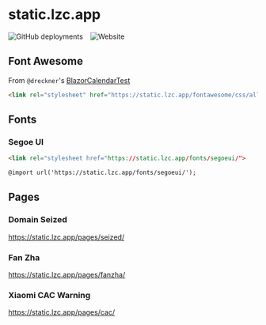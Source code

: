 # static.lzc.app

![GitHub deployments](https://img.shields.io/github/deployments/lzcapp/static.lzc.app/github-pages?style=for-the-badge) &ensp; ![Website](https://img.shields.io/website?url=https%3A%2F%2Fstatic.lzc.app%2F&style=for-the-badge&label=static.lzc.app)
 
## Font Awesome

From `@dreckner`'s [BlazorCalendarTest](https://github.com/dreckner/BlazorCalendarTest)

```html
<link rel="stylesheet" href="https://static.lzc.app/fontawesome/css/all.css" >
 ```

## Fonts

### Segoe UI

```html
<link rel="stylesheet href="https://static.lzc.app/fonts/segoeui/">
```

```html
@import url('https://static.lzc.app/fonts/segoeui/');
```

## Pages 

### Domain Seized

<https://static.lzc.app/pages/seized/>

### Fan Zha

<https://static.lzc.app/pages/fanzha/>

### Xiaomi CAC Warning

<https://static.lzc.app/pages/cac/>
